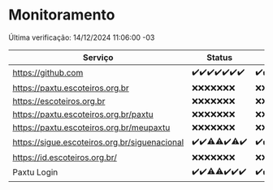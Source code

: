 # Monitoramento

Última verificação: 14/12/2024 11:06:00 -03

|Serviço|Status|Últimas 24h|
|---|---|---|
|https://github.com|<span title="2024-12-07: OK=23">✔️</span><span title="2024-12-08: OK=23">✔️</span><span title="2024-12-09: OK=23">✔️</span><span title="2024-12-10: OK=23">✔️</span><span title="2024-12-11: OK=23">✔️</span><span title="2024-12-12: OK=23">✔️</span><span title="2024-12-13: OK=13">✔️</span>|<span title="13/12/2024 11:08:00 -03 : 200">✔️</span><span title="13/12/2024 12:09:00 -03 : 200">✔️</span><span title="13/12/2024 13:10:00 -03 : 200">✔️</span><span title="13/12/2024 14:07:00 -03 : 200">✔️</span><span title="13/12/2024 15:12:00 -03 : 200">✔️</span><span title="13/12/2024 16:06:00 -03 : 200">✔️</span><span title="13/12/2024 17:10:00 -03 : 200">✔️</span><span title="13/12/2024 18:07:00 -03 : 200">✔️</span><span title="13/12/2024 19:07:00 -03 : 200">✔️</span><span title="13/12/2024 20:08:00 -03 : 200">✔️</span><span title="13/12/2024 21:42:00 -03 : 200">✔️</span><span title="13/12/2024 23:17:00 -03 : 200">✔️</span><span title="14/12/2024 00:22:00 -03 : 200">✔️</span><span title="14/12/2024 01:10:00 -03 : 200">✔️</span><span title="14/12/2024 02:08:00 -03 : 200">✔️</span><span title="14/12/2024 03:11:00 -03 : 200">✔️</span><span title="14/12/2024 04:07:00 -03 : 200">✔️</span><span title="14/12/2024 05:10:00 -03 : 200">✔️</span><span title="14/12/2024 06:08:00 -03 : 200">✔️</span><span title="14/12/2024 07:08:00 -03 : 200">✔️</span><span title="14/12/2024 08:06:00 -03 : 200">✔️</span><span title="14/12/2024 09:14:00 -03 : 200">✔️</span><span title="14/12/2024 10:16:00 -03 : 200">✔️</span><span title="14/12/2024 11:06:00 -03 : 200">✔️</span>|
|https://paxtu.escoteiros.org.br|<span title="2024-12-07: Falhas=23">❌</span><span title="2024-12-08: Falhas=23">❌</span><span title="2024-12-09: Falhas=23">❌</span><span title="2024-12-10: Falhas=23">❌</span><span title="2024-12-11: Falhas=23">❌</span><span title="2024-12-12: Falhas=23">❌</span><span title="2024-12-13: Falhas=13">❌</span>|<span title="13/12/2024 11:08:00 -03 : 403">❌</span><span title="13/12/2024 12:09:00 -03 : 403">❌</span><span title="13/12/2024 13:10:00 -03 : 403">❌</span><span title="13/12/2024 14:08:00 -03 : 403">❌</span><span title="13/12/2024 15:12:00 -03 : 403">❌</span><span title="13/12/2024 16:06:00 -03 : 403">❌</span><span title="13/12/2024 17:10:00 -03 : 403">❌</span><span title="13/12/2024 18:07:00 -03 : 403">❌</span><span title="13/12/2024 19:07:00 -03 : 403">❌</span><span title="13/12/2024 20:08:00 -03 : 403">❌</span><span title="13/12/2024 21:42:00 -03 : 403">❌</span><span title="13/12/2024 23:17:00 -03 : 403">❌</span><span title="14/12/2024 00:22:00 -03 : 403">❌</span><span title="14/12/2024 01:10:00 -03 : 403">❌</span><span title="14/12/2024 02:08:00 -03 : 403">❌</span><span title="14/12/2024 03:11:00 -03 : 403">❌</span><span title="14/12/2024 04:07:00 -03 : 403">❌</span><span title="14/12/2024 05:10:00 -03 : 403">❌</span><span title="14/12/2024 06:08:00 -03 : 403">❌</span><span title="14/12/2024 07:08:00 -03 : 403">❌</span><span title="14/12/2024 08:06:00 -03 : 403">❌</span><span title="14/12/2024 09:14:00 -03 : 403">❌</span><span title="14/12/2024 10:16:00 -03 : 403">❌</span><span title="14/12/2024 11:06:00 -03 : 403">❌</span>|
|https://escoteiros.org.br|<span title="2024-12-07: Falhas=23">❌</span><span title="2024-12-08: Falhas=23">❌</span><span title="2024-12-09: Falhas=23">❌</span><span title="2024-12-10: Falhas=23">❌</span><span title="2024-12-11: Falhas=23">❌</span><span title="2024-12-12: Falhas=23">❌</span><span title="2024-12-13: Falhas=13">❌</span>|<span title="13/12/2024 11:08:00 -03 : 403">❌</span><span title="13/12/2024 12:09:00 -03 : 403">❌</span><span title="13/12/2024 13:10:00 -03 : 403">❌</span><span title="13/12/2024 14:08:00 -03 : 403">❌</span><span title="13/12/2024 15:12:00 -03 : 403">❌</span><span title="13/12/2024 16:06:00 -03 : 403">❌</span><span title="13/12/2024 17:10:00 -03 : 403">❌</span><span title="13/12/2024 18:07:00 -03 : 403">❌</span><span title="13/12/2024 19:07:00 -03 : 403">❌</span><span title="13/12/2024 20:08:00 -03 : 403">❌</span><span title="13/12/2024 21:42:00 -03 : 403">❌</span><span title="13/12/2024 23:17:00 -03 : 403">❌</span><span title="14/12/2024 00:22:00 -03 : 403">❌</span><span title="14/12/2024 01:10:00 -03 : 403">❌</span><span title="14/12/2024 02:08:00 -03 : 403">❌</span><span title="14/12/2024 03:11:00 -03 : 403">❌</span><span title="14/12/2024 04:07:00 -03 : 403">❌</span><span title="14/12/2024 05:10:00 -03 : 403">❌</span><span title="14/12/2024 06:08:00 -03 : 403">❌</span><span title="14/12/2024 07:08:00 -03 : 403">❌</span><span title="14/12/2024 08:06:00 -03 : 403">❌</span><span title="14/12/2024 09:14:00 -03 : 403">❌</span><span title="14/12/2024 10:16:00 -03 : 403">❌</span><span title="14/12/2024 11:06:00 -03 : 403">❌</span>|
|https://paxtu.escoteiros.org.br/paxtu|<span title="2024-12-07: Falhas=23">❌</span><span title="2024-12-08: Falhas=23">❌</span><span title="2024-12-09: Falhas=23">❌</span><span title="2024-12-10: Falhas=23">❌</span><span title="2024-12-11: Falhas=23">❌</span><span title="2024-12-12: Falhas=23">❌</span><span title="2024-12-13: Falhas=13">❌</span>|<span title="13/12/2024 11:08:00 -03 : 403">❌</span><span title="13/12/2024 12:09:00 -03 : 403">❌</span><span title="13/12/2024 13:10:00 -03 : 403">❌</span><span title="13/12/2024 14:08:00 -03 : 403">❌</span><span title="13/12/2024 15:12:00 -03 : 403">❌</span><span title="13/12/2024 16:06:00 -03 : 403">❌</span><span title="13/12/2024 17:10:00 -03 : 403">❌</span><span title="13/12/2024 18:07:00 -03 : 403">❌</span><span title="13/12/2024 19:07:00 -03 : 403">❌</span><span title="13/12/2024 20:08:00 -03 : 403">❌</span><span title="13/12/2024 21:42:00 -03 : 403">❌</span><span title="13/12/2024 23:17:00 -03 : 403">❌</span><span title="14/12/2024 00:22:00 -03 : 403">❌</span><span title="14/12/2024 01:10:00 -03 : 403">❌</span><span title="14/12/2024 02:08:00 -03 : 403">❌</span><span title="14/12/2024 03:11:00 -03 : 403">❌</span><span title="14/12/2024 04:07:00 -03 : 403">❌</span><span title="14/12/2024 05:10:00 -03 : 403">❌</span><span title="14/12/2024 06:08:00 -03 : 403">❌</span><span title="14/12/2024 07:08:00 -03 : 403">❌</span><span title="14/12/2024 08:06:00 -03 : 403">❌</span><span title="14/12/2024 09:14:00 -03 : 403">❌</span><span title="14/12/2024 10:16:00 -03 : 403">❌</span><span title="14/12/2024 11:06:00 -03 : 403">❌</span>|
|https://paxtu.escoteiros.org.br/meupaxtu|<span title="2024-12-07: Falhas=23">❌</span><span title="2024-12-08: Falhas=23">❌</span><span title="2024-12-09: Falhas=23">❌</span><span title="2024-12-10: Falhas=23">❌</span><span title="2024-12-11: Falhas=23">❌</span><span title="2024-12-12: Falhas=23">❌</span><span title="2024-12-13: Falhas=13">❌</span>|<span title="13/12/2024 11:08:00 -03 : 403">❌</span><span title="13/12/2024 12:09:00 -03 : 403">❌</span><span title="13/12/2024 13:10:00 -03 : 403">❌</span><span title="13/12/2024 14:08:00 -03 : 403">❌</span><span title="13/12/2024 15:12:00 -03 : 403">❌</span><span title="13/12/2024 16:06:00 -03 : 403">❌</span><span title="13/12/2024 17:10:00 -03 : 403">❌</span><span title="13/12/2024 18:07:00 -03 : 403">❌</span><span title="13/12/2024 19:07:00 -03 : 403">❌</span><span title="13/12/2024 20:08:00 -03 : 403">❌</span><span title="13/12/2024 21:42:00 -03 : 403">❌</span><span title="13/12/2024 23:17:00 -03 : 403">❌</span><span title="14/12/2024 00:22:00 -03 : 403">❌</span><span title="14/12/2024 01:10:00 -03 : 403">❌</span><span title="14/12/2024 02:08:00 -03 : 403">❌</span><span title="14/12/2024 03:11:00 -03 : 403">❌</span><span title="14/12/2024 04:07:00 -03 : 403">❌</span><span title="14/12/2024 05:10:00 -03 : 403">❌</span><span title="14/12/2024 06:08:00 -03 : 403">❌</span><span title="14/12/2024 07:08:00 -03 : 403">❌</span><span title="14/12/2024 08:06:00 -03 : 403">❌</span><span title="14/12/2024 09:14:00 -03 : 403">❌</span><span title="14/12/2024 10:16:00 -03 : 403">❌</span><span title="14/12/2024 11:06:00 -03 : 403">❌</span>|
|https://sigue.escoteiros.org.br/siguenacional|<span title="2024-12-07: OK=23">✔️</span><span title="2024-12-08: OK=23">✔️</span><span title="2024-12-09: OK=21, Falhas=2">⚠️</span><span title="2024-12-10: OK=22, Falhas=1">⚠️</span><span title="2024-12-11: OK=23">✔️</span><span title="2024-12-12: OK=21, Falhas=2">⚠️</span><span title="2024-12-13: OK=13">✔️</span>|<span title="13/12/2024 11:08:00 -03 : 200">✔️</span><span title="13/12/2024 12:09:00 -03 : 200">✔️</span><span title="13/12/2024 13:10:00 -03 : 200">✔️</span><span title="13/12/2024 14:08:00 -03 : 200">✔️</span><span title="13/12/2024 15:12:00 -03 : 200">✔️</span><span title="13/12/2024 16:06:00 -03 : 200">✔️</span><span title="13/12/2024 17:10:00 -03 : 200">✔️</span><span title="13/12/2024 18:07:00 -03 : 200">✔️</span><span title="13/12/2024 19:07:00 -03 : 200">✔️</span><span title="13/12/2024 20:08:00 -03 : 200">✔️</span><span title="13/12/2024 21:42:00 -03 : 200">✔️</span><span title="13/12/2024 23:17:00 -03 : 200">✔️</span><span title="14/12/2024 00:22:00 -03 : 200">✔️</span><span title="14/12/2024 01:10:00 -03 : 200">✔️</span><span title="14/12/2024 02:08:00 -03 : 200">✔️</span><span title="14/12/2024 03:11:00 -03 : 200">✔️</span><span title="14/12/2024 04:07:00 -03 : 200">✔️</span><span title="14/12/2024 05:10:00 -03 : 200">✔️</span><span title="14/12/2024 06:08:00 -03 : 200">✔️</span><span title="14/12/2024 07:08:00 -03 : 200">✔️</span><span title="14/12/2024 08:06:00 -03 : 200">✔️</span><span title="14/12/2024 09:14:00 -03 : 200">✔️</span><span title="14/12/2024 10:16:00 -03 : 200">✔️</span><span title="14/12/2024 11:06:00 -03 : 200">✔️</span>|
|https://id.escoteiros.org.br/|<span title="2024-12-07: Falhas=23">❌</span><span title="2024-12-08: Falhas=23">❌</span><span title="2024-12-09: Falhas=23">❌</span><span title="2024-12-10: Falhas=23">❌</span><span title="2024-12-11: Falhas=23">❌</span><span title="2024-12-12: Falhas=23">❌</span><span title="2024-12-13: Falhas=13">❌</span>|<span title="13/12/2024 11:08:00 -03 : 403">❌</span><span title="13/12/2024 12:09:00 -03 : 403">❌</span><span title="13/12/2024 13:10:00 -03 : 403">❌</span><span title="13/12/2024 14:08:00 -03 : 403">❌</span><span title="13/12/2024 15:12:00 -03 : 403">❌</span><span title="13/12/2024 16:06:00 -03 : 403">❌</span><span title="13/12/2024 17:10:00 -03 : 403">❌</span><span title="13/12/2024 18:07:00 -03 : 403">❌</span><span title="13/12/2024 19:07:00 -03 : 403">❌</span><span title="13/12/2024 20:08:00 -03 : 403">❌</span><span title="13/12/2024 21:42:00 -03 : 403">❌</span><span title="13/12/2024 23:17:00 -03 : 403">❌</span><span title="14/12/2024 00:22:00 -03 : 403">❌</span><span title="14/12/2024 01:10:00 -03 : 403">❌</span><span title="14/12/2024 02:08:00 -03 : 403">❌</span><span title="14/12/2024 03:11:00 -03 : 403">❌</span><span title="14/12/2024 04:07:00 -03 : 403">❌</span><span title="14/12/2024 05:10:00 -03 : 403">❌</span><span title="14/12/2024 06:08:00 -03 : 403">❌</span><span title="14/12/2024 07:08:00 -03 : 403">❌</span><span title="14/12/2024 08:06:00 -03 : 403">❌</span><span title="14/12/2024 09:14:00 -03 : 403">❌</span><span title="14/12/2024 10:16:00 -03 : 403">❌</span><span title="14/12/2024 11:06:00 -03 : 403">❌</span>|
|Paxtu Login|<span title="2024-12-07: OK=23">✔️</span><span title="2024-12-08: OK=23">✔️</span><span title="2024-12-09: OK=22, Falhas=1">⚠️</span><span title="2024-12-10: OK=22, Falhas=1">⚠️</span><span title="2024-12-11: OK=23">✔️</span><span title="2024-12-12: OK=23">✔️</span><span title="2024-12-13: OK=13">✔️</span>|<span title="13/12/2024 11:08:00 -03 : 200">✔️</span><span title="13/12/2024 12:09:00 -03 : 200">✔️</span><span title="13/12/2024 13:10:00 -03 : 200">✔️</span><span title="13/12/2024 14:08:00 -03 : 200">✔️</span><span title="13/12/2024 15:12:00 -03 : 200">✔️</span><span title="13/12/2024 16:06:00 -03 : 200">✔️</span><span title="13/12/2024 17:10:00 -03 : 200">✔️</span><span title="13/12/2024 18:07:00 -03 : 200">✔️</span><span title="13/12/2024 19:07:00 -03 : 200">✔️</span><span title="13/12/2024 20:08:00 -03 : 200">✔️</span><span title="13/12/2024 21:42:00 -03 : 200">✔️</span><span title="13/12/2024 23:17:00 -03 : 200">✔️</span><span title="14/12/2024 00:22:00 -03 : 200">✔️</span><span title="14/12/2024 01:10:00 -03 : 200">✔️</span><span title="14/12/2024 02:08:00 -03 : 200">✔️</span><span title="14/12/2024 03:11:00 -03 : 200">✔️</span><span title="14/12/2024 04:07:00 -03 : 200">✔️</span><span title="14/12/2024 05:10:00 -03 : 200">✔️</span><span title="14/12/2024 06:08:00 -03 : 200">✔️</span><span title="14/12/2024 07:08:00 -03 : 200">✔️</span><span title="14/12/2024 08:06:00 -03 : 200">✔️</span><span title="14/12/2024 09:14:00 -03 : 200">✔️</span><span title="14/12/2024 10:16:00 -03 : 200">✔️</span><span title="14/12/2024 11:06:00 -03 : 200">✔️</span>|
